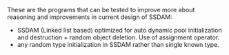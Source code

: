 These are the programs that can be tested to improve more about reasoning and improvements in current design of SSDAM:

* SSDAM (Linked list based) optimized for auto dynamic pool initialization and destruction + random object deletion. Use of assignment operator.
* any random type initialization in SSDAM rather than single known type. 